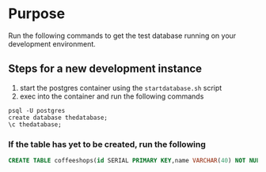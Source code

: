 # Purpose

Run the following commands to get the test database running on your development environment.

## Steps for a new development instance

1. start the postgres container using the `startdatabase.sh` script
2. exec into the container and run the following commands

```shell
psql -U postgres
create database thedatabase;
\c thedatabase;
```

### If the table has yet to be created, run the following

```sql
CREATE TABLE coffeeshops(id SERIAL PRIMARY KEY,name VARCHAR(40) NOT NULL,address_number VARCHAR(40) NOT NULL,address_street VARCHAR(40) NOT NULL,address_city VARCHAR(40) NOT NULL,address_zip VARCHAR(10) NOT NULL,rating_drinks int,rating_food int,rating_wifi int,rating_poweroutlets int,rating_seating int,rating_service int,amenities_toilet boolean,hours_of_operation_sunday_open time,hours_of_operation_sunday_close time,hours_of_operation_monday_open time,hours_of_operation_monday_close time,hours_of_operation_tuesday_open time,hours_of_operation_tuesday_close time,hours_of_operation_wednesday_open time,hours_of_operation_wednesday_close time,hours_of_operation_thursday_open time,hours_of_operation_thursday_close time,hours_of_operation_friday_open time,hours_of_operation_friday_close time,hours_of_operation_saturday_open time,hours_of_operation_saturday_close time);
```
